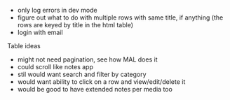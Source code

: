 - only log errors in dev mode
- figure out what to do with multiple rows with same title, if anything (the rows are keyed by title in the html table)
- login with email

Table ideas
- might not need pagination, see how MAL does it
- could scroll like notes app
- stil would want search and filter by category
- would want ability to click on a row and view/edit/delete it
- would be good to have extended notes per media too